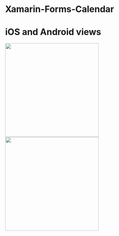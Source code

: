 # Xamarin-Forms-Calendar

# iOS and Android views
<img src="https://raw.githubusercontent.com/NeilMalcolm/Xamarin-Forms-Calendar/master/docs/calendar_ios.gif" width="300"> <img src="https://raw.githubusercontent.com/NeilMalcolm/Xamarin-Forms-Calendar/master/docs/calendar_android.gif" width="300">
